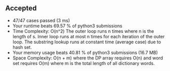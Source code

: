 Accepted
--------

-   47/47 cases passed (3 ms)
-   Your runtime beats 69.57 % of python3 submissions
-   Time Complexity: O(n^2) The outer loop runs n times where n is the length of s. Inner loop runs at most n times for each iteration of the outer loop. The substring lookup runs at constant time (average case) due to hash set.
-   Your memory usage beats 40.81 % of python3 submissions (16.7 MB)
-   Space Complexity: O(n + m) where the DP array requires O(n) and word set requires O(m) where m is the total length of all dictionary words.